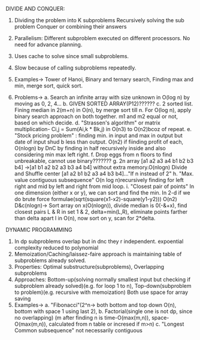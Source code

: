 DIVIDE AND CONQUER:
1. Dividing the problem into K subproblems
   Recursively solving the sub problem
   Conquer or combining their answers

2. Parallelism: Different subproblem executed on different processors. No need for advance planning.
3. Uses cache to solve since small subproblems.
4. Slow because of calling subproblems repeatedly.
5. Examples-> Tower of Hanoi, Binary and ternary search, Finding max and min, merge sort, quick sort.
6. Problems->
            a. Search an infinite array with size unknown in O(log n) by moving as 0, 2, 4...
            b. GIVEN SORTED ARRAY(P12)??????
            c. 2 sorted list. Fining median in 2(m+n) in O(n), by merge sort till n. 
               For O(log n), apply binary search approach on both together. m1 and m2 equal or not, based on which decide.
            d. "Strassen's algorithm" or matrix multiplication- Ci,j = Sum(Ai,k * Bk,j) in O(n3) to O(n2)bcoz of repeat.
            e. "Stock pricing problem" : finding min. in input and max in output but date of input shud b less than output.
               O(n2) if fiinding profit of each, 
               O(nlogn) by DnC by finding in half recursively inside and also considering min max left right.
            f. Drop eggs from n floors to find unbreakable, cannot use binary???????
            g. 2n array [a1 a2 a3 a4 b1 b2 b3 b4] ->[a1 b1 a2 b2 a3 b3 a4 b4] without extra memory.O(nlogn)
               Divide and Shuffle center [a1 a2 b1 b2 a3 a4 b3 b4]..."If n instead of 2"
            h. "Max. value contiguous subsequence" O(n log n)recursively finding for left right and 
               mid by left and right from mid loop.
            i. "Closest pair of points"
               In one dimension (either x or y), we can sort and find the min.
               In 2-d if we do brute force formulae(sqrt(square(x1-x2)-square(y1-y2))) O(n2)
               D&c(nlogn)-> Sort array on x(O(nlogn)), divide median is 0(-&+x),
                     find closest pairs L & R in set 1 & 2,
                     delta=min(L,R), eliminate points farther than delta apart l in O(n),
                     now sort on y, scan for 2*delta.
                     
DYNAMIC PROGRAMMING
1. In dp subproblems overlap but in dnc they r independent. expoential complexity reduced to polynomial
2. Memoization/Caching/laissez-faire approach is maintaining table of subproblems already solved.
3. Properties: Optimal substructure(subproblems), Overlapping subproblems
4. Approaches: 
              Bottom-up(solving normally smallest input but checking if subproblem already solved)(e.g. for loop 1 to n), 
              Top-down(subproblem to problem)(e.g. recursive with memoization)
              Both use space for array saving
5. Examples-> a. "Fibonacci"(2^n-> both bottom and top down O(n), bottom with space 1 using last 2),
              b. Factorial(single one is not dp, since no overlapping)
              (m after finding n is time-O(max(m,n)), space-O(max(m,n)), calculated from n table or incresed if m>n)
              c. "Longest Common subsequence" not necessarily contiguous
                 
            
            
            
            
            
            
            
            
            
            
            
            
